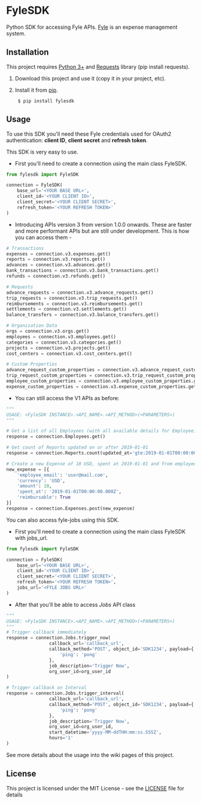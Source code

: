 # FyleSDK

Python SDK for accessing Fyle APIs. [Fyle](https://www.fylehq.com/) is an expense management system.

## Installation

This project requires [Python 3+](https://www.python.org/downloads/) and [Requests](https://pypi.org/project/requests/) library (pip install requests).

1. Download this project and use it (copy it in your project, etc).
2. Install it from [pip](https://pypi.org).
        
        $ pip install fylesdk

## Usage

To use this SDK you'll need these Fyle credentials used for OAuth2 authentication: **client ID**, **client secret** and **refresh token**.

This SDK is very easy to use.
* First you'll need to create a connection using the main class FyleSDK.
```python
from fylesdk import FyleSDK

connection = FyleSDK(
    base_url='<YOUR BASE URL>',
    client_id='<YOUR CLIENT ID>',
    client_secret='<YOUR CLIENT SECRET>',
    refresh_token='<YOUR REFRESH TOKEN>'
)
```

* Introducing APIs version 3 from version 1.0.0 onwards. These are faster and more performant APIs but are still under development. This is how you can access them -
```python
# Transactions
expenses = connection.v3.expenses.get()
reports = connection.v3.reports.get()
advances = connection.v3.advances.get()
bank_transactions = connection.v3.bank_transactions.get()
refunds = connection.v3.refunds.get()

# Requests
advance_requests = connection.v3.advance_requests.get()
trip_requests = connection.v3.trip_requests.get()
reimbursements = connection.v3.reimbursements.get()
settlements = connection.v3.settlements.get()
balance_transfers = connection.v3.balance_transfers.get()

# Organisation Data
orgs = connection.v3.orgs.get()
employees = connection.v3.employees.get()
categories = connection.v3.categories.get()
projects = connection.v3.projects.get()
cost_centers = connection.v3.cost_centers.get()

# Custom Properties
advance_request_custom_properties = connection.v3.advance_request_custom_properties.get()
trip_request_custom_properties = connection.v3.trip_request_custom_properties.get()
employee_custom_properties = connection.v3.employee_custom_properties.get()
expense_custom_properties = connection.v3.expense_custom_properties.get()
```

*  You can still access the V1 APIs as before:
```python
"""
USAGE: <FyleSDK INSTANCE>.<API_NAME>.<API_METHOD>(<PARAMETERS>)
"""

# Get a list of all Employees (with all available details for Employee)
response = connection.Employees.get()

# Get count of Reports updated on or after 2019-01-01
response = connection.Reports.count(updated_at='gte:2019-01-01T00:00:00.000Z')

# Create a new Expense of 10 USD, spent at 2019-01-01 and from employee with email user@mail.com
new_expense = [{
    'employee_email': 'user@mail.com',
    'currency': 'USD',
    'amount': 10,
    'spent_at': '2019-01-01T00:00:00.000Z',
    'reimbursable': True
}]
response = connection.Expenses.post(new_expense)

```

You can also access fyle-jobs using this SDK.

* First you'll need to create a connection using the main class FyleSDK with jobs_url.
```python
from fylesdk import FyleSDK

connection = FyleSDK(
    base_url='<YOUR BASE URL>',
    client_id='<YOUR CLIENT ID>',
    client_secret='<YOUR CLIENT SECRET>',
    refresh_token='<YOUR REFRESH TOKEN>',
    jobs_url='<FYLE JOBS URL>'
)
```
* After that you'll be able to access *Jobs* API class
```python
"""
USAGE: <FyleSDK INSTANCE>.<API_NAME>.<API_METHOD>(<PARAMETERS>)
"""
# Trigger callback immediately
response = connection.Jobs.trigger_now(
                callback_url='callback_url',
                callback_method='POST', object_id='SDK1234', payload={
                    'ping': 'pong'
                },
                job_description='Trigger Now',
                org_user_id=org_user_id
)

# Trigger callback on Interval
response = connection.Jobs.trigger_interval(
                callback_url='callback_url',
                callback_method='POST', object_id='SDK1234', payload={
                    'ping': 'pong'
                },
                job_description='Trigger Now',
                org_user_id=org_user_id,
                start_datetime='yyyy-MM-ddTHH:mm:ss.SSSZ',
                hours='1'
)
```

See more details about the usage into the wiki pages of this project.

## License

This project is licensed under the MIT License - see the [LICENSE](LICENSE) file for details
